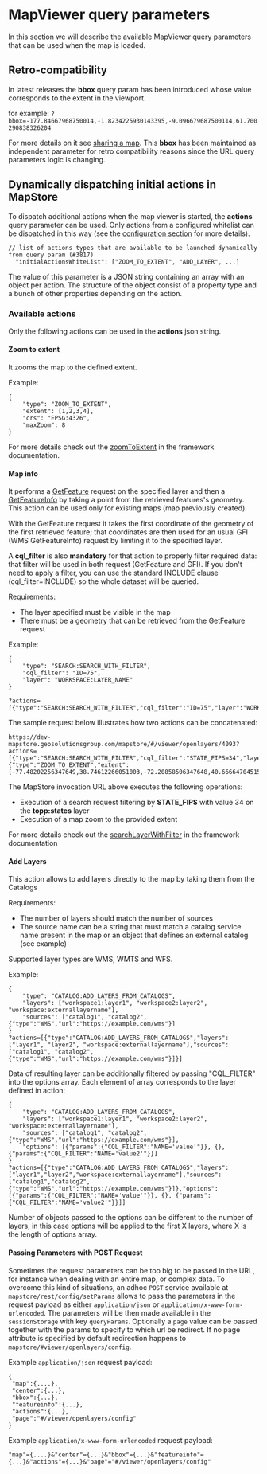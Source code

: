 # MapViewer query parameters

In this section we will describe the available MapViewer query parameters that can be used when the map is loaded.

## Retro-compatibility
In latest releases the **bbox** query param has been introduced whose value corresponds to the extent in the viewport.

for example:
`?bbox=-177.84667968750014,-1.8234225930143395,-9.096679687500114,61.700290838326204`

For more details on it see [sharing a map](../user-guide/share.md). This **bbox** has been maintained as independent parameter for retro compatibility reasons since the URL query parameters logic is changing.

## Dynamically dispatching initial actions in MapStore

To dispatch additional actions when the map viewer is started, the **actions** query parameter can be used. Only actions from a configured whitelist can be dispatched in this way (see the [configuration section](../configuration-files/) for more details).

```
// list of actions types that are available to be launched dynamically from query param (#3817)
  "initialActionsWhiteList": ["ZOOM_TO_EXTENT", "ADD_LAYER", ...]
```

The value of this parameter is a JSON string containing an array with an object per action. The structure of the object consist of a property type and a bunch of other properties depending on the action.

### Available actions
Only the following actions can be used in the **actions** json string.

#### Zoom to extent
It zooms the map to the defined extent.

Example:
```
{
    "type": "ZOOM_TO_EXTENT",
    "extent": [1,2,3,4],
    "crs": "EPSG:4326",
    "maxZoom": 8
}
```

For more details check out the [zoomToExtent](https://mapstore.geosolutionsgroup.com/mapstore/docs/#actions.map.zoomToExtent) in the framework documentation.

#### Map info
It performs a [GetFeature](https://docs.geoserver.org/stable/en/user/services/wfs/reference.html#getfeature) request on the specified layer and then a [GetFeatureInfo](https://docs.geoserver.org/stable/en/user/services/wms/reference.html#getfeatureinfo) by taking a point from the retrieved features's geometry. This action can be used only for existing maps (map previously created).

With the GetFeature request it takes the first coordinate of the geometry of the first retrieved feature; that coordinates are then used for an usual GFI (WMS GetFeatureInfo) request by limiting it to the specified layer.

A **cql_filter** is also **mandatory** for that action to properly filter required data: that filter will be used in both request (GetFeature and GFI). If you don't need to apply a filter, you can use the standard INCLUDE clause (cql_filter=INCLUDE) so the whole dataset will be queried.

Requirements:
- The layer specified must be visible in the map
- There must be a geometry that can be retrieved from the GetFeature request

Example:

```
{
    "type": "SEARCH:SEARCH_WITH_FILTER",
    "cql_filter": "ID=75",
    "layer": "WORKSPACE:LAYER_NAME"
}

?actions=[{"type":"SEARCH:SEARCH_WITH_FILTER","cql_filter":"ID=75","layer":"WORKSPACE:LAYER_NAME"}]
```

The sample request below illustrates how two actions can be concatenated:

```
https://dev-mapstore.geosolutionsgroup.com/mapstore/#/viewer/openlayers/4093?actions=[{"type":"SEARCH:SEARCH_WITH_FILTER","cql_filter":"STATE_FIPS=34","layer":"topp:states"},{"type":"ZOOM_TO_EXTENT","extent":[-77.48202256347649,38.74612266051003,-72.20858506347648,40.66664704515103],"crs":"EPSG:4326","maxZoom":8}]
```

The MapStore invocation URL above executes the following operations:

- Execution of a search request filtering by **STATE_FIPS** with value 34 on the **topp:states** layer
- Execution of a map zoom to the provided extent

For more details check out the [searchLayerWithFilter](https://mapstore.geosolutionsgroup.com/mapstore/docs/#actions.search.exports.searchLayerWithFilter) in the framework documentation


#### Add Layers

This action allows to add layers directly to the map by taking them from the Catalogs

Requirements:

- The number of layers should match the number of sources
- The source name can be a string that must match a catalog service name present in the map or an object that defines an external catalog (see example)

Supported layer types are WMS, WMTS and WFS.

Example:
```
{
    "type": "CATALOG:ADD_LAYERS_FROM_CATALOGS",
    "layers": ["workspace1:layer1", "workspace2:layer2", "workspace:externallayername"],
    "sources": ["catalog1", "catalog2", {"type":"WMS","url":"https://example.com/wms"}]
}
?actions=[{"type":"CATALOG:ADD_LAYERS_FROM_CATALOGS","layers":["layer1", "layer2", "workspace:externallayername"],"sources":["catalog1", "catalog2", {"type":"WMS","url":"https://example.com/wms"}]}]
```

Data of resulting layer can be additionally filtered by passing "CQL_FILTER" into the options array. Each element of array corresponds to the layer defined in action:
```
{
    "type": "CATALOG:ADD_LAYERS_FROM_CATALOGS",
    "layers": ["workspace1:layer1", "workspace2:layer2", "workspace:externallayername"],
    "sources": ["catalog1", "catalog2", {"type":"WMS","url":"https://example.com/wms"}],
    "options": [{"params":{"CQL_FILTER":"NAME='value'"}}, {}, {"params":{"CQL_FILTER":"NAME='value2'"}}]
}
?actions=[{"type":"CATALOG:ADD_LAYERS_FROM_CATALOGS","layers":["layer1","layer2","workspace:externallayername"],"sources":["catalog1","catalog2",{"type":"WMS","url":"https://example.com/wms"}]},"options": [{"params":{"CQL_FILTER":"NAME='value'"}}, {}, {"params":{"CQL_FILTER":"NAME='value2'"}}]]
```
Number of objects passed to the options can be different to the number of layers, in this case options will be applied to the first X layers, where X is the length of options array.

#### Passing Parameters with POST Request

Sometimes the request parameters can be too big to be passed in the URL, for instance when dealing with an entire map, or complex data. To overcome this kind of situations, an adhoc `POST` service available at `mapstore/rest/config/setParams` allows to pass the parameters in the request payload as either `application/json` or `application/x-www-form-urlencoded`. 
The parameters will be then made available in the `sessionStorage` with key `queryParams`. Optionally a `page` value can be passed together with the params to specify to which url be redirect. If no page attribute is specified by default redirection happens to `mapstore/#viewer/openlayers/config`.

Example `application/json` request payload:
```
{
 "map":{....},
 "center":{...},
 "bbox":{...},
 "featureinfo":{...},
 "actions":{...},
 "page":"#/viewer/openlayers/config"
}
```

Example `application/x-www-form-urlencoded` request payload:
```
"map"={....}&"center"={...}&"bbox"={...}&"featureinfo"={...}&"actions"={...}&"page"="#/viewer/openlayers/config"
```
